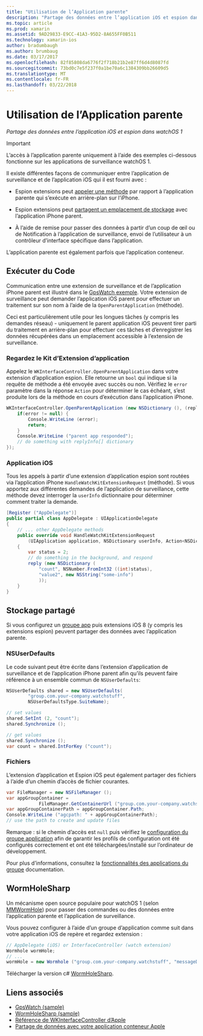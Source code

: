 ```yaml
---
title: "Utilisation de l’Application parente"
description: "Partage des données entre l’application iOS et espion dans watchOS 1"
ms.topic: article
ms.prod: xamarin
ms.assetid: 9AD29833-E9CC-41A3-95D2-8A655FF0B511
ms.technology: xamarin-ios
author: bradumbaugh
ms.author: brumbaug
ms.date: 03/17/2017
ms.openlocfilehash: 82f85808da6776f2f718b21b2e87ff6d4d8087fd
ms.sourcegitcommit: 73bd0c7e5f237f0a1be70a6c1384309bb26609d5
ms.translationtype: MT
ms.contentlocale: fr-FR
ms.lasthandoff: 03/22/2018
---
```

# <a name="working-with-the-parent-application"></a>Utilisation de l’Application parente

_Partage des données entre l’application iOS et espion dans watchOS 1_

> [!IMPORTANT]
> L’accès à l’application parente uniquement à l’aide des exemples ci-dessous fonctionne sur les applications de surveillance watchOS 1.


Il existe différentes façons de communiquer entre l’application de surveillance et de l’application iOS qui il est fourni avec :

- Espion extensions peut [appeler une méthode](#code) par rapport à l’application parente qui s’exécute en arrière-plan sur l’iPhone.

- Espion extensions peut [partagent un emplacement de stockage](#storage) avec l’application iPhone parent.

- À l’aide de remise pour passer des données à partir d’un coup de œil ou de Notification à l’application de surveillance, envoi de l’utilisateur à un contrôleur d’interface spécifique dans l’application.

L’application parente est également parfois que l’application conteneur.


<a name="code" />

## <a name="run-code"></a>Exécuter du Code

Communication entre une extension de surveillance et de l’application iPhone parent est illustré dans le [GpsWatch exemple](https://developer.xamarin.com/samples/GpsWatch).
Votre extension de surveillance peut demander l’application iOS parent pour effectuer un traitement sur son nom à l’aide de la `OpenParentApplication` (méthode).

Ceci est particulièrement utile pour les longues tâches (y compris les demandes réseau) - uniquement le parent application iOS peuvent tirer parti du traitement en arrière-plan pour effectuer ces tâches et d’enregistrer les données récupérées dans un emplacement accessible à l’extension de surveillance.



### <a name="watch-kit-app-extension"></a>Regardez le Kit d’Extension d’application

Appelez le `WKInterfaceController.OpenParentApplication` dans votre extension d’application espion. Elle retourne un `bool` qui indique si la requête de méthode a été envoyée avec succès ou non. Vérifiez le `error` paramètre dans la réponse `Action` pour déterminer le cas échéant, s’est produite lors de la méthode en cours d’exécution dans l’application iPhone.

```csharp
WKInterfaceController.OpenParentApplication (new NSDictionary (), (replyInfo, error) => {
    if(error != null) {
        Console.WriteLine (error);
        return;
    }
    Console.WriteLine ("parent app responded");
    // do something with replyInfo[] dictionary
});
```


### <a name="ios-app"></a>Application iOS

Tous les appels à partir d’une extension d’application espion sont routées via l’application iPhone `HandleWatchKitExtensionRequest` (méthode).
Si vous apportez aux différentes demandes de l’application de surveillance, cette méthode devez interroger la `userInfo` dictionnaire pour déterminer comment traiter la demande.


```csharp
[Register ("AppDelegate")]
public partial class AppDelegate : UIApplicationDelegate
{
    // ... other AppDelegate methods
    public override void HandleWatchKitExtensionRequest
        (UIApplication application, NSDictionary userInfo, Action<NSDictionary> reply)
    {
        var status = 2;
        // do something in the background, and respond
        reply (new NSDictionary (
            "count", NSNumber.FromInt32 ((int)status),
            "value2", new NSString("some-info")
            ));
    }
}
```


<a name="storage" />

## <a name="shared-storage"></a>Stockage partagé

Si vous configurez un [groupe app](~/ios/watchos/app-fundamentals/app-groups.md) puis extensions iOS 8 (y compris les extensions espion) peuvent partager des données avec l’application parente.

<a name="nsuserdefaults" />

### <a name="nsuserdefaults"></a>NSUserDefaults

Le code suivant peut être écrite dans l’extension d’application de surveillance et de l’application iPhone parent afin qu’ils peuvent faire référence à un ensemble commun de `NSUserDefaults`:

```csharp
NSUserDefaults shared = new NSUserDefaults(
        "group.com.your-company.watchstuff",
        NSUserDefaultsType.SuiteName);

// set values
shared.SetInt (2, "count");
shared.Synchronize ();

// get values
shared.Synchronize ();
var count = shared.IntForKey ("count");
```

<a name="files" />

### <a name="files"></a>Fichiers

L’extension d’application et Espion iOS peut également partager des fichiers à l’aide d’un chemin d’accès de fichier courantes.

```csharp
var FileManager = new NSFileManager ();
var appGroupContainer =
            FileManager.GetContainerUrl ("group.com.your-company.watchstuff");
var appGroupContainerPath = appGroupContainer.Path;
Console.WriteLine ("agcpath: " + appGroupContainerPath);
// use the path to create and update files
```

Remarque : si le chemin d’accès est `null` puis vérifiez le [configuration du groupe application](~/ios/watchos/app-fundamentals/app-groups.md) afin de garantir les profils de configuration ont été configurés correctement et ont été téléchargées/installé sur l’ordinateur de développement.

Pour plus d’informations, consultez la [fonctionnalités des applications du groupe](~/ios/deploy-test/provisioning/capabilities/app-groups-capabilities.md) documentation.

## <a name="wormholesharp"></a>WormHoleSharp

Un mécanisme open source populaire pour watchOS 1 (selon [MMWormHole](https://github.com/mutualmobile/MMWormhole)) pour passer des commandes ou des données entre l’application parente et l’application de surveillance.

Vous pouvez configurer à l’aide d’un groupe d’application comme suit dans votre application iOS de repère et regardez extension :

```csharp
// AppDelegate (iOS) or InterfaceController (watch extension)
Wormhole wormHole;
// ...
wormHole = new Wormhole ("group.com.your-company.watchstuff", "messageDir");
```

Télécharger la version c# [WormHoleSharp](https://github.com/Clancey/WormHoleSharp).



## <a name="related-links"></a>Liens associés

- [GpsWatch (sample)](https://developer.xamarin.com/samples/monotouch/WatchKit/WatchKitCatalog/)
- [WormHoleSharp (sample)](https://github.com/Clancey/WormHoleSharp)
- [Référence de WKInterfaceController d’Apple](https://developer.apple.com/library/prerelease/ios/documentation/WatchKit/Reference/WKInterfaceController_class/index.html#//apple_ref/occ/clm/WKInterfaceController/openParentApplication:reply:)
- [Partage de données avec votre application conteneur Apple](https://developer.apple.com/library/ios/documentation/General/Conceptual/ExtensibilityPG/ExtensionScenarios.html)
